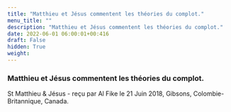 ```yaml
---
title: "Matthieu et Jésus commentent les théories du complot."
menu_title: ""
description: "Matthieu et Jésus commentent les théories du complot."
date: 2022-06-01 06:00:01+00:416
draft: False
hidden: True
weight:
---
```

### Matthieu et Jésus commentent les théories du complot.

St Matthieu & Jésus - reçu par Al Fike le 21 Juin 2018, Gibsons, Colombie-Britannique, Canada.



